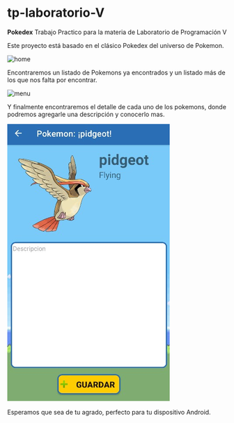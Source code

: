# tp-laboratorio-V
**Pokedex**
Trabajo Practico para la materia de Laboratorio de Programación V

Este proyecto está basado en el clásico Pokedex del universo de Pokemon. 

![home](drawable/home.png)

Encontraremos un listado de Pokemons ya encontrados y un listado más de los que nos falta por encontrar.

![menu](menu.png)

Y finalmente encontraremos el detalle de cada uno de los pokemons, donde podremos agregarle una descripción y conocerlo mas.

![detail](app/src/main/res/drawable/detail.png)

Esperamos que sea de tu agrado, perfecto para tu dispositivo Android.
